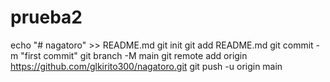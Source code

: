 # prueba2
echo "# nagatoro" >> README.md git init git add README.md git commit -m "first commit" git branch -M main git remote add origin https://github.com/glkirito300/nagatoro.git git push -u origin main

